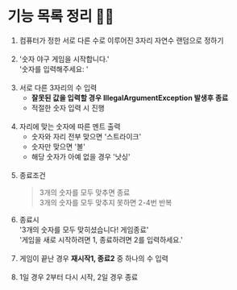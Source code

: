 기능 목록 정리 🧑‍💻
====================
1. 컴퓨터가 정한 서로 다른 수로 이루어진 3자리 자연수 랜덤으로 정하기 <br/><br/>
2. '숫자 야구 게임을 시작합니다.'   
   '숫자를 입력해주세요: ' <br/><br/>
3. 서로 다른 3자리의 수 입력 
   - __잘못된 값을 입력할 경우 IllegalArgumentException 발생후 종료__
   - 적절한 숫자 입력 시 진행
<br/><br/>
4. 자리에 맞는 숫자에 따른 멘트 출력
   - 숫자와 자리 전부 맞으면 '스트라이크' 
   - 숫자만 맞으면 '볼' 
   - 해당 숫자가 아예 없을 경우 '낫싱'
<br/><br/>
5. 종료조건 
    > 3개의 숫자를 모두 맞추면 종료   
   > 3개의 숫자를 모두 맞추지 못하면 2-4번 반복
6. 종료시   
   '3개의 숫자를 모두 맞히셨습니다! 게임종료'   
   '게임을 새로 시작하려면 1, 종료하려면 2를 입력하세요.'
   <br/><br/>
7. 게임이 끝난 경우 __재시작1, 종료2__ 중 하나의 수 입력
<br/><br/>
8. 1일 경우 2부터 다시 시작, 2일 경우 종료
